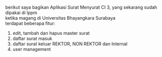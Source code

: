 berikut saya bagikan Aplikasi Surat Menyurat CI 3, yang sekarang sudah dipakai di lppm </br>
 ketika magang di Universitas Bhayangkara Surabaya</br>
terdapat beberapa fitur: </br>
1. edit, tambah dan hapus master surat</br>
2. daftar surat masuk</br>
3. daftar surat keluar REKTOR, NON REKTOR dan Internal</br>
4. user management</br>

